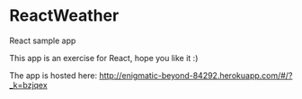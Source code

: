 # ReactWeather
React sample app

This app is an exercise for React, hope you like it :)

The app is hosted here: http://enigmatic-beyond-84292.herokuapp.com/#/?_k=bzjqex
